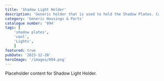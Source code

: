 ```yaml
---
title: 'Shadow Light Holder'
description: 'Generic holder that is used to hold the Shadow Plates. Can also be found in the collections page on Patreon. Tealight. LED tealight or Bauble light option.'
category: 'Generic Housings & Parts'
catalogue number: '094'
tags: [
    'shadow plates', 
    'cool',
    'Lights', 
    ]
featured: true
pubDate: '2023-12-20'
heroImage: '/images/094.png'
---
```


Placeholder content for Shadow Light Holder.
